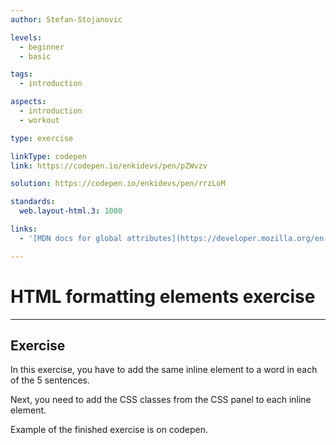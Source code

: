 ```yaml
---
author: Stefan-Stojanovic

levels:
  - beginner
  - basic

tags:
  - introduction

aspects:
  - introduction
  - workout

type: exercise

linkType: codepen
link: https://codepen.io/enkidevs/pen/pZWvzv

solution: https://codepen.io/enkidevs/pen/rrzLoM

standards:
  web.layout-html.3: 1000

links:
  - '[MDN docs for global attributes](https://developer.mozilla.org/en-US/docs/Web/HTML/Global_attributes){website}'

---
```

# HTML formatting elements exercise
---

## Exercise
In this exercise, you have to add the same inline element to a word in each of the 5 sentences.

Next, you need to add the CSS classes from the CSS panel to each inline element.

Example of the finished exercise is on codepen.
